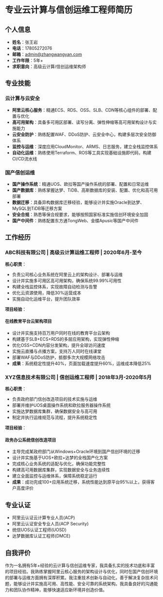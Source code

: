 # 专业云计算与信创运维工程师简历

## 个人信息
- **姓名**：张王岩
- **电话**：17805272076
- **邮箱**：admin@zhangwangyan.com
- **工作年限**：5年+
- **求职意向**：高级云计算/信创运维架构师

## 专业技能

### 云计算与云安全
- **阿里云核心服务**：精通ECS、RDS、OSS、SLB、CDN等核心组件的部署、配置与优化
- **高可用架构**：具备多可用区部署、读写分离、弹性伸缩等高可用架构设计与实施能力
- **云安全防护**：熟练配置WAF、DDoS防护、云安全中心，构建多层次安全防御体系
- **监控与运维**：深度应用CloudMonitor、ARMS、日志服务，建立全栈监控体系
- **自动化运维**：熟练使用Terraform、ROS等工具实现基础设施即代码，构建CI/CD流水线

### 国产信创运维
- **国产操作系统**：精通UOS、欧拉等国产操作系统的部署、配置和日常运维
- **国产数据库**：熟练掌握达梦、TiDB、高斯数据库的安装、配置、优化和高可用部署
- **数据迁移**：具备异构数据库迁移经验，能够设计并实施Oracle到达梦、MySQL到TiDB等迁移方案
- **安全合规**：熟悉等保合规要求，能够按照国家标准实施信创环境安全加固
- **国产中间件**：熟练配置东方通TongWeb、金蝶Apusic等国产中间件

## 工作经历

### ABC科技有限公司 | 高级云计算运维工程师 | 2020年6月-至今
**核心职责**：
- 负责公司核心业务系统在阿里云上的架构设计、部署与运维
- 设计并实施多可用区高可用架构，确保系统99.99%可用性
- 构建全栈监控体系，实现故障自动检测与告警
- 优化云资源使用，降低30%运营成本
- 实施自动化运维平台，提升团队效率

**项目经验**：
#### 在线教育平台云架构项目
- 设计并实施支持百万用户同时在线的教育平台云架构
- 构建基于SLB+ECS+RDS的多层应用架构，实现弹性伸缩
- 优化OSS+CDN内容分发架构，提升全球访问速度
- 实施云直播与点播方案，支持万人同时在线课堂
- 部署WAF与DDoS防护，抵御多次大规模网络攻击
- **成果**：系统稳定性提升40%，页面加载速度提升60%，运维成本降低25%

### XYZ信息技术有限公司 | 信创运维工程师 | 2018年3月-2020年5月
**核心职责**：
- 负责政府部门信创改造项目的技术实施与运维
- 部署并维护UOS桌面操作系统和欧拉服务器操作系统
- 实施达梦数据库集群，确保数据安全与高可用
- 制定并执行运维规范与流程，提升系统稳定性

**项目经验**：
#### 政务办公系统信创改造项目
- 主导完成某政府部门从Windows+Oracle环境到国产信创环境的迁移
- 设计并实施基于UOS+欧拉+达梦的全栈国产化方案
- 完成核心业务系统的适配与优化，确保功能完整性
- 构建高可用数据库集群，实现数据安全与业务连续性
- 建立全面监控与运维体系，保障系统稳定运行
- **成果**：成功完成100+应用系统迁移，系统性能达到原平台95%以上，获得客户高度评价

## 专业认证
- 阿里云认证云计算专业人员(ACP)
- 阿里云认证安全专业人员(ACP Security)
- 统信UOS认证工程师(UOSD)
- 达梦数据库认证工程师(DMCE)

## 自我评价
作为一名拥有5年+经验的云计算与信创运维专家，我具备扎实的技术功底和丰富的项目经验。我熟练掌握阿里云核心服务的架构设计与优化，同时在国产信创环境的部署与运维方面拥有深厚积累。我注重技术创新与自动化，善于解决复杂技术问题，能够设计并实施高可用、高性能、安全可靠的系统架构。我具备良好的沟通能力和团队协作精神，能够快速适应新环境并创造价值。
